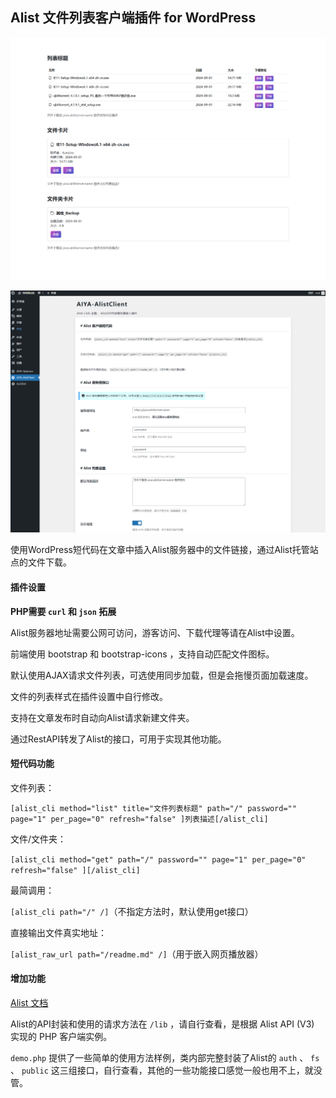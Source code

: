 ## Alist 文件列表客户端插件 for WordPress

![截图1](https://github.com/yeraph-plus/alist-client-plugin-for-wordpress/blob/master/screenshot/2024-09-07%20230410.png)

![截图2](https://github.com/yeraph-plus/alist-client-plugin-for-wordpress/blob/master/screenshot/2024-09-07%20230531.png)

使用WordPress短代码在文章中插入Alist服务器中的文件链接，通过Alist托管站点的文件下载。

#### 插件设置

**PHP需要 `curl` 和 `json` 拓展**

Alist服务器地址需要公网可访问，游客访问、下载代理等请在Alist中设置。

前端使用 bootstrap 和 bootstrap-icons ，支持自动匹配文件图标。

默认使用AJAX请求文件列表，可选使用同步加载，但是会拖慢页面加载速度。

文件的列表样式在插件设置中自行修改。

支持在文章发布时自动向Alist请求新建文件夹。

通过RestAPI转发了Alist的接口，可用于实现其他功能。

#### 短代码功能

文件列表：

`[alist_cli method="list" title="文件列表标题" path="/" password="" page="1" per_page="0" refresh="false" ]列表描述[/alist_cli]`

文件/文件夹：

`[alist_cli method="get" path="/" password="" page="1" per_page="0" refresh="false" ][/alist_cli]`

最简调用：

`[alist_cli path="/" /]`（不指定方法时，默认使用get接口）

直接输出文件真实地址：

`[alist_raw_url path="/readme.md" /]`（用于嵌入网页播放器）

#### 增加功能

[Alist 文档](https://alist.nn.ci/zh/guide/api/auth.html)

Alist的API封装和使用的请求方法在 `/lib` ，请自行查看，是根据 Alist API (V3) 实现的 PHP 客户端实例。

`demo.php` 提供了一些简单的使用方法样例，类内部完整封装了Alist的 `auth` 、 `fs` 、 `public` 这三组接口，自行查看，其他的一些功能接口感觉一般也用不上，就没管。